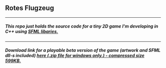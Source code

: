 ## Rotes Flugzeug
------------------------------------------------------------------------------------------------------------------------
##### This repo just holds the source code for a tiny 2D game I'm developing in C++ using [SFML libaries.](http://www.sfml-dev.org/)
------------------------------------------------------------------------------------------------------------------------
##### Download link for a playable beta version of the game (*artwork and SFML dll-s included*) [here (*.zip file for windows only.*) - compressed size 599KB.](https://arghh.github.io/data/rotes_flugzeug.zip)
